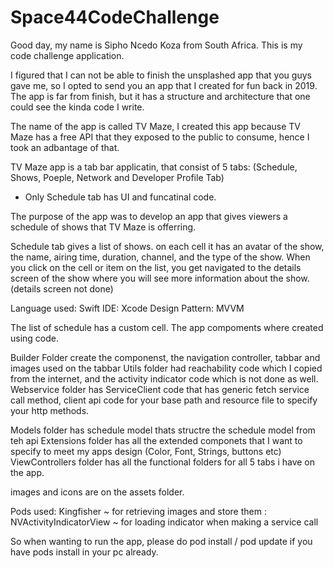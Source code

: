 # Space44CodeChallenge

Good day, my name is Sipho Ncedo Koza from South Africa. 
This is my code challenge application.

I figured that I can not be able to finish the unsplashed app that you guys gave me, so I opted to send you an app that I created for fun back in 2019.
The app is far from finish, but it has a structure and architecture that one could see the kinda code I write.

The name of the app is called TV Maze, I created this app because TV Maze has a free API that they exposed to the public to consume, hence I took an adbantage of that.

TV Maze app is a tab bar applicatin, that consist of 5 tabs: (Schedule, Shows, Poeple, Network and Developer Profile Tab)
  * Only Schedule tab has UI and funcatinal code.

The purpose of the app was to develop an app that gives viewers a schedule of shows that TV Maze is offerring.

Schedule tab gives a list of shows. on each cell it has an avatar of the show, the name, airing time, duration, channel, and the type of the show.
When you click on the cell or item on the list, you get navigated to the details screen of the show where you will see more information about the show.(details screen not done)

Language used: Swift
IDE: Xcode
Design Pattern: MVVM

The list of schedule has a custom cell.
The app compoments where created using code.


Builder Folder create the componenst, the navigation controller, tabbar and images used on the tabbar
Utils folder had reachability code which I copied from the internet, and the activity indicator code which is not done as well.
Webservice folder has ServiceClient code that has generic fetch service call method, client api code for your base path and resource file to specify your http methods.

Models folder has schedule model thats structre the schedule model from teh api
Extensions folder has all the extended componets that I want to specify to meet my apps design (Color, Font, Strings, buttons etc)
ViewControllers folder has all the functional folders for all 5 tabs i have on the app.

images and icons are on the assets folder.

Pods used: Kingfisher ~ for retrieving images and store them 
         : NVActivityIndicatorView ~ for loading indicator when making a service call 
         
So when wanting to run the app, please do pod install / pod update if you have pods install in your pc already.
